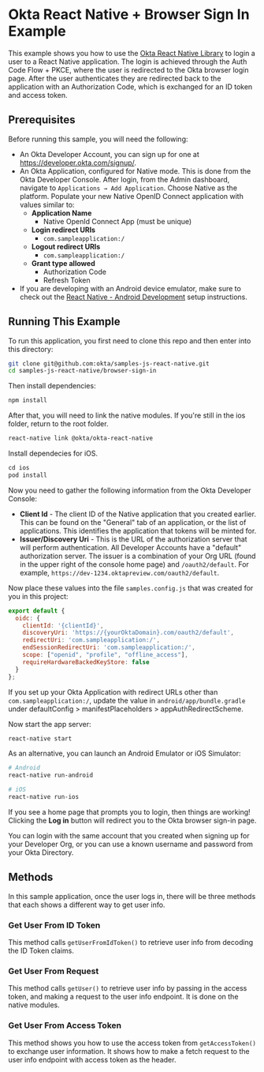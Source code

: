 # Okta React Native + Browser Sign In Example

This example shows you how to use the [Okta React Native Library](https://github.com/okta/okta-oidc-js/tree/master/packages/okta-react-native) to login a user to a React Native application.  The login is achieved through the Auth Code Flow + PKCE, where the user is redirected to the Okta browser login page. After the user authenticates they are redirected back to the application with an Authorization Code, which is exchanged for an ID token and access token.

## Prerequisites

Before running this sample, you will need the following:

* An Okta Developer Account, you can sign up for one at <https://developer.okta.com/signup/>.
* An Okta Application, configured for Native mode. This is done from the Okta Developer Console. After login, from the Admin dashboard, navigate to `Applications → Add Application`. Choose Native as the platform. Populate your new Native OpenID Connect application with values similar to:
  * **Application Name**
    * Native OpenId Connect App (must be unique)
  * **Login redirect URIs**
    * `com.sampleapplication:/`
  * **Logout redirect URIs**
    * `com.sampleapplication:/`
  * **Grant type allowed**
    * Authorization Code
    * Refresh Token
* If you are developing with an Android device emulator, make sure to check out the [React Native - Android Development](https://facebook.github.io/react-native/docs/getting-started.html#android-development-environment) setup instructions.

## Running This Example

To run this application, you first need to clone this repo and then enter into this directory:

```bash
git clone git@github.com:okta/samples-js-react-native.git
cd samples-js-react-native/browser-sign-in
```

Then install dependencies:

```bash
npm install
```

After that, you will need to link the native modules. If you're still in the ios folder, return to the root folder.

```bash
react-native link @okta/okta-react-native
```

Install dependecies for iOS.

```ruby
cd ios
pod install
```

Now you need to gather the following information from the Okta Developer Console:

* **Client Id** - The client ID of the Native application that you created earlier. This can be found on the "General" tab of an application, or the list of applications.  This identifies the application that tokens will be minted for.
* **Issuer/Discovery Uri** - This is the URL of the authorization server that will perform authentication.  All Developer Accounts have a "default" authorization server.  The issuer is a combination of your Org URL (found in the upper right of the console home page) and `/oauth2/default`. For example, `https://dev-1234.oktapreview.com/oauth2/default`.

Now place these values into the file `samples.config.js` that was created for you in this project:

```javascript
export default {
  oidc: {
    clientId: '{clientId}',
    discoveryUri: 'https://{yourOktaDomain}.com/oauth2/default',
    redirectUri: 'com.sampleapplication:/',
    endSessionRedirectUri: 'com.sampleapplication:/',
    scope: ["openid", "profile", "offline_access"],
    requireHardwareBackedKeyStore: false
  }
};
```

If you set up your Okta Application with redirect URLs other than `com.sampleapplication:/`, update the value in `android/app/bundle.gradle` under defaultConfig > manifestPlaceholders > appAuthRedirectScheme.

Now start the app server:

```bash
react-native start
```

As an alternative, you can launch an Android Emulator or iOS Simulator:

```bash
# Android
react-native run-android

# iOS
react-native run-ios
```

If you see a home page that prompts you to login, then things are working!  Clicking the **Log in** button will redirect you to the Okta browser sign-in page.

You can login with the same account that you created when signing up for your Developer Org, or you can use a known username and password from your Okta Directory.

## Methods
In this sample application, once the user logs in, there will be three methods that each shows a different way to get user info.

### Get User From ID Token ###
This method calls `getUserFromIdToken()` to retrieve user info from decoding the ID Token claims.

### Get User From Request ###
This method calls `getUser()` to retrieve user info by passing in the access token, and making a request to the user info endpoint. It is done on the native modules.

### Get User From Access Token ###
This method shows you how to use the access token from `getAccessToken()` to exchange user information. It shows how to make a fetch request to the user info endpoint with access token as the header.
